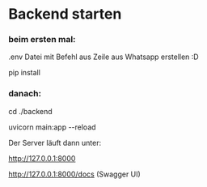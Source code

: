 # Backend starten


### beim ersten mal:
.env Datei mit Befehl aus Zeile aus Whatsapp erstellen :D

pip install

### danach:
cd ./backend

uvicorn main:app --reload

Der Server läuft dann unter:

http://127.0.0.1:8000

http://127.0.0.1:8000/docs (Swagger UI)